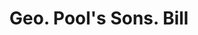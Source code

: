 ---
doi: 10.7916/D8B2969R
date_other: '1890'
date_other_textual: 1890-1899
form: printed ephemera
genre:
- Invoices
name:
- Geo. Pool's Sons
object_in_context_url: https://biggert.cul.columbia.edu/items/view/ave_biggert_00856
subject_hierarchical_geographic:
- New York, New York, United States
subject_name:
- Geo. Pool's Sons
title: Geo. Pool's Sons. Bill
sort_title: Geo. Pool's Sons. Bill
call_number: ave_biggert_00856
coordinates:
- 40.69277777777778,-73.99027777777778
pid: ave_biggert_00856
identifiers: ave_biggert_00856
thumbnail: false
permalink: /biggert/ave_biggert_00856/
layout: iiif-image-page
---